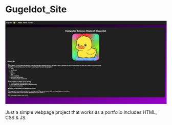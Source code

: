 # Gugeldot_Site
<p align="center">
  <img src="/images/a.png" />
</p>
Just a simple webpage project that works as a portfolio
Includes HTML, CSS & JS.